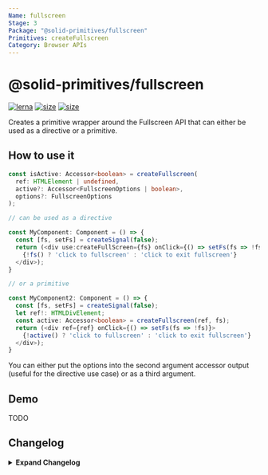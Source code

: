 ```yaml
---
Name: fullscreen
Stage: 3
Package: "@solid-primitives/fullscreen"
Primitives: createFullscreen
Category: Browser APIs
---
```


# @solid-primitives/fullscreen

[![lerna](https://img.shields.io/badge/maintained%20with-lerna-cc00ff.svg)](https://lerna.js.org/)
[![size](https://img.shields.io/bundlephobia/minzip/@solid-primitives/fullscreen)](https://bundlephobia.com/package/@solid-primitives/fullscreen)
[![size](https://img.shields.io/npm/v/@solid-primitives/fullscreen)](https://www.npmjs.com/package/@solid-primitives/fullscreen)

Creates a primitive wrapper around the Fullscreen API that can either be used as a directive or a primitive.

## How to use it

```ts
const isActive: Accessor<boolean> = createFullscreen(
  ref: HTMLElement | undefined,
  active?: Accessor<FullscreenOptions | boolean>,
  options?: FullscreenOptions
);

// can be used as a directive

const MyComponent: Component = () => {
  const [fs, setFs] = createSignal(false);
  return (<div use:createFullScreen={fs} onClick={() => setFs(fs => !fs)}>
    {!fs() ? 'click to fullscreen' : 'click to exit fullscreen'}
  </div>);
}

// or a primitive

const MyComponent2: Component = () => {
  const [fs, setFs] = createSignal(false);
  let ref!: HTMLDivElement;
  const active: Accessor<boolean> = createFullscreen(ref, fs);
  return (<div ref={ref} onClick={() => setFs(fs => !fs)}>
    {!active() ? 'click to fullscreen' : 'click to exit fullscreen'}
  </div>);
}
```

You can either put the options into the second argument accessor output (useful for the directive use case) or as a third argument.

## Demo

TODO

## Changelog

<details>
<summary><b>Expand Changelog</b></summary>

0.0.100

Initial release

1.0.0

Published with CJS and SSR protection.

</details>
